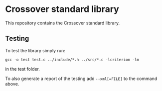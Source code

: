 # Crossover standard library

This repository contains the Crossover standard library.

## Testing
To test the library simply run:

``gcc -o test test.c ../include/*.h ../src/*.c -lcriterion -lm``

in the test folder.

To also generate a report of the testing add ``--xml[=FILE]`` to the command above.